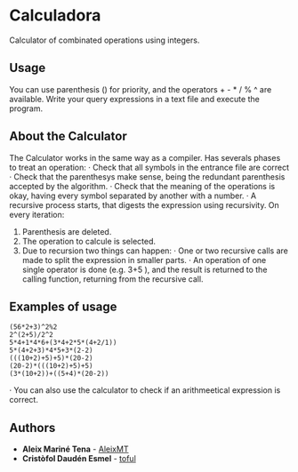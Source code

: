 # Calculadora
Calculator of combinated operations using integers. 

## Usage
You can use parenthesis () for priority, and the operators + - * / % ^ are available.
Write your query expressions in a text file and execute the program.

## About the Calculator
The Calculator works in the same way as a compiler. Has severals phases to treat an operation:
· Check that all symbols in the entrance file are correct
· Check that the parenthesys make sense, being the redundant parenthesis accepted by the algorithm.
· Check that the meaning of the operations is okay, having every symbol separated by another with a number.
· A recursive process starts, that digests the expression using recursivity. On every iteration:
  1. Parenthesis are deleted.
  2. The operation to calcule is selected.
  3. Due to recursion two things can happen:
    · One or two recursive calls are made to split the expression in smaller parts.
    · An operation of one single operator is done (e.g. 3+5 ), and the result is returned to the calling function, returning from the recursive call.

## Examples of usage
```
(56*2+3)^2%2
2^(2+5)/2^2
5*4+1*4*6+(3*4+2*5*(4+2/1))
5*(4+2+3)*4*5+3*(2-2)
(((10+2)+5)+5)*(20-2)
(20-2)*(((10+2)+5)+5)
(3*(10+2))+((5+4)*(20-2))
```
· You can also use the calculator to check if an arithmeetical expression is correct.

## Authors

* **Aleix Mariné Tena** - [AleixMT](https://github.com/AleixMT)
* **Cristòfol Daudén Esmel** - [toful](https://github.com/toful)
